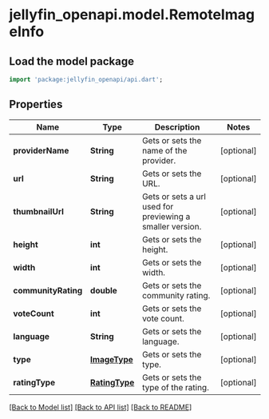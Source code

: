 # jellyfin_openapi.model.RemoteImageInfo

## Load the model package
```dart
import 'package:jellyfin_openapi/api.dart';
```

## Properties
Name | Type | Description | Notes
------------ | ------------- | ------------- | -------------
**providerName** | **String** | Gets or sets the name of the provider. | [optional] 
**url** | **String** | Gets or sets the URL. | [optional] 
**thumbnailUrl** | **String** | Gets or sets a url used for previewing a smaller version. | [optional] 
**height** | **int** | Gets or sets the height. | [optional] 
**width** | **int** | Gets or sets the width. | [optional] 
**communityRating** | **double** | Gets or sets the community rating. | [optional] 
**voteCount** | **int** | Gets or sets the vote count. | [optional] 
**language** | **String** | Gets or sets the language. | [optional] 
**type** | [**ImageType**](ImageType.md) | Gets or sets the type. | [optional] 
**ratingType** | [**RatingType**](RatingType.md) | Gets or sets the type of the rating. | [optional] 

[[Back to Model list]](../README.md#documentation-for-models) [[Back to API list]](../README.md#documentation-for-api-endpoints) [[Back to README]](../README.md)


